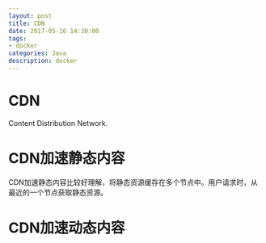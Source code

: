 ```yaml
---
layout: post
title: CDN
date: 2017-05-16 14:30:00
tags:
- docker
categories: Java
description: docker
---
```



# CDN
Content Distribution Network.

# CDN加速静态内容
CDN加速静态内容比较好理解，将静态资源缓存在多个节点中。用户请求时，从最近的一个节点获取静态资源。


# CDN加速动态内容


